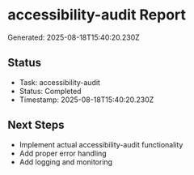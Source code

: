 # accessibility-audit Report

Generated: 2025-08-18T15:40:20.230Z

## Status
- Task: accessibility-audit
- Status: Completed
- Timestamp: 2025-08-18T15:40:20.230Z

## Next Steps
- Implement actual accessibility-audit functionality
- Add proper error handling
- Add logging and monitoring
